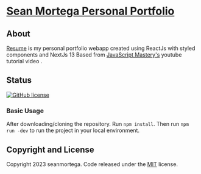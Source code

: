 # [Sean Mortega Personal Portfolio](https://sean-mortega.github.io/personal-portfolio/)

## About
[Resume](https://sean-mortega.github.io/personal-portfolio/) is my personal portfolio webapp created using ReactJs with styled components and NextJs 13 Based from [JavaScript Mastery's](https://www.youtube.com/@javascriptmastery) youtube tutorial video .

## Status

[![GitHub license](https://img.shields.io/badge/license-MIT-blue.svg)](https://raw.githubusercontent.com/BlackrockDigital/startbootstrap-resume/master/LICENSE)

### Basic Usage

After downloading/cloning the repository. Run `npm install`. Then run `npm run -dev` to run the project in your local environment.

## Copyright and License

Copyright 2023 seanmortega. Code released under the [MIT](https://github.com/BlackrockDigital/startbootstrap-resume/blob/gh-pages/LICENSE) license.